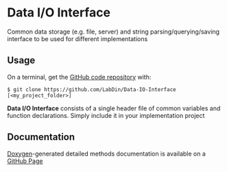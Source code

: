 # Data I/O Interface
Common data storage (e.g. file, server) and string parsing/querying/saving interface to be used for different implementations

## Usage

On a terminal, get the [GitHub code repository](https://github.com/LabDin/Data-IO-Interface) with:

    $ git clone https://github.com/LabDin/Data-IO-Interface [<my_project_folder>]

**Data I/O Interface** consists of a single header file of common variables and function declarations. Simply include it in your implementation project

## Documentation

[Doxygen](http://www.stack.nl/~dimitri/doxygen/)-generated detailed methods documentation is available on a [GitHub Page](https://labdin.github.io/Data-IO-Interface/data__io_8h.html)
